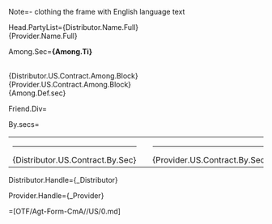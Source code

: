 Note=- clothing the frame with English language text

Head.PartyList={Distributor.Name.Full}<br>{Provider.Name.Full}

Among.Sec=<b>{Among.Ti}</b><br><br><ul type="none" style="padding-left: 0"><li>{Distributor.US.Contract.Among.Block}<br></li><li>{Provider.US.Contract.Among.Block}<br></li><li>{Among.Def.sec}</li></ul>

Friend.Div=</i>

By.secs=<table><tr><td valign="top" width="300px"><hr>{Distributor.US.Contract.By.Sec}</td><td width="100px"></td><td valign="top" width="300px"><hr>{Provider.US.Contract.By.Sec}</td></tr></table>

Distributor.Handle={_Distributor}

Provider.Handle={_Provider}

=[OTF/Agt-Form-CmA//US/0.md]

